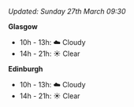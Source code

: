 *Updated: Sunday 27th March 09:30*

**Glasgow**

* 10h - 13h: :cloud: Cloudy
* 14h - 21h: :sunny: Clear

**Edinburgh**

* 10h - 13h: :cloud: Cloudy
* 14h - 21h: :sunny: Clear
